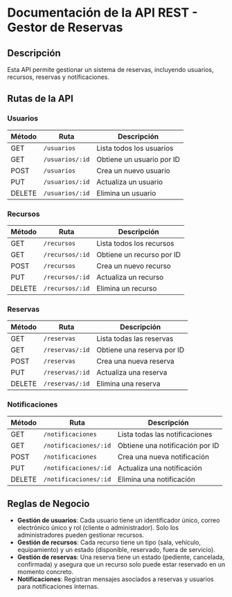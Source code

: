 # Documentación de la API REST - Gestor de Reservas

## Descripción
Esta API permite gestionar un sistema de reservas, incluyendo usuarios, recursos, reservas y notificaciones.

## Rutas de la API
### Usuarios
| Método | Ruta              | Descripción |
|--------|-------------------|-------------|
| GET    | `/usuarios`        | Lista todos los usuarios |
| GET    | `/usuarios/:id`    | Obtiene un usuario por ID |
| POST   | `/usuarios`        | Crea un nuevo usuario |
| PUT    | `/usuarios/:id`    | Actualiza un usuario |
| DELETE | `/usuarios/:id`    | Elimina un usuario |

### Recursos
| Método | Ruta               | Descripción |
|--------|--------------------|-------------|
| GET    | `/recursos`        | Lista todos los recursos |
| GET    | `/recursos/:id`    | Obtiene un recurso por ID |
| POST   | `/recursos`        | Crea un nuevo recurso |
| PUT    | `/recursos/:id`    | Actualiza un recurso |
| DELETE | `/recursos/:id`    | Elimina un recurso |

### Reservas
| Método | Ruta               | Descripción |
|--------|--------------------|-------------|
| GET    | `/reservas`        | Lista todas las reservas |
| GET    | `/reservas/:id`    | Obtiene una reserva por ID |
| POST   | `/reservas`        | Crea una nueva reserva |
| PUT    | `/reservas/:id`    | Actualiza una reserva |
| DELETE | `/reservas/:id`    | Elimina una reserva |

### Notificaciones
| Método | Ruta                  | Descripción |
|--------|-----------------------|-------------|
| GET    | `/notificaciones`     | Lista todas las notificaciones |
| GET    | `/notificaciones/:id` | Obtiene una notificación por ID |
| POST   | `/notificaciones`     | Crea una nueva notificación |
| PUT    | `/notificaciones/:id` | Actualiza una notificación |
| DELETE | `/notificaciones/:id` | Elimina una notificación |

## Reglas de Negocio
- **Gestión de usuarios**: Cada usuario tiene un identificador único, correo electrónico único y rol (cliente o administrador). Solo los administradores pueden gestionar recursos.
- **Gestión de recursos**: Cada recurso tiene un tipo (sala, vehículo, equipamiento) y un estado (disponible, reservado, fuera de servicio).
- **Gestión de reservas**: Una reserva tiene un estado (pediente, cancelada, confirmada) y asegura que un recurso solo puede estar reservado en un momento concreto.
- **Notificaciones**: Registran mensajes asociados a reservas y usuarios para notificaciones internas.